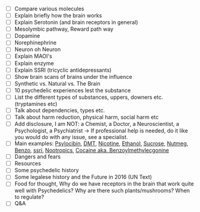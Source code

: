 - [ ] Compare various molecules
- [ ] Explain briefly how the brain works
- [ ] Explain Serotonin (and brain receptors in general)
- [ ] Mesolymbic pathway, Reward path way
- [ ] Dopamine
- [ ] Norephinephrine
- [ ] Neuron oh Neuron
- [ ] Explain MAOI's
- [ ] Explain enzyme
- [ ] Explain SSRI (tricyclic antidepressants)
- [ ] Show brain scans of brains under the influence
- [ ] Synthetic vs. Natural vs. The Brain
- [ ] 10 psychedelic experiences lest the substance
- [ ] List the different types of substances, uppers, downers etc. (tryptamines etc)
- [ ] Talk about dependencies, types etc.
- [ ] Talk about harm reduction, physical harm, social harm etc
- [ ] Add disclosure, I am NOT: a Chemist, a Doctor, a Neuroscientist, a Psychologist, a Psychiatrist -> If professional help is needed, do it like you would do with any issue, see a specialist.
- [ ] Main examples: [Psylocibin](https://en.wikipedia.org/wiki/Psilocybin), [DMT](https://en.wikipedia.org/wiki/N,N-Dimethyltryptamine), [Nicotine](https://en.wikipedia.org/wiki/Nicotine), [Ethanol](https://en.wikipedia.org/wiki/Ethanol), [Sucrose](https://en.wikipedia.org/wiki/Sucrose), [Nutmeg](https://en.wikipedia.org/wiki/Nutmeg#Psychoactivity_and_toxicity), [Benzo](https://en.wikipedia.org/wiki/Benzodiazepine), [ssri](https://en.wikipedia.org/wiki/Selective_serotonin_reuptake_inhibitor), [Nootropics](https://en.wikipedia.org/wiki/Nootropic), [Cocaine aka. Benzoylmethylecgonine](https://en.wikipedia.org/wiki/Cocaine)
- [ ] Dangers and fears
- [ ] Resources
- [ ] Some psychedelic history
- [ ] Some legalese history and the Future in 2016 (UN Text)
- [ ] Food for thought, Why do we have receptors in the brain that work quite well with Psychedelics? Why are there such plants/mushrooms? When to regulate?
- [ ] Q&A